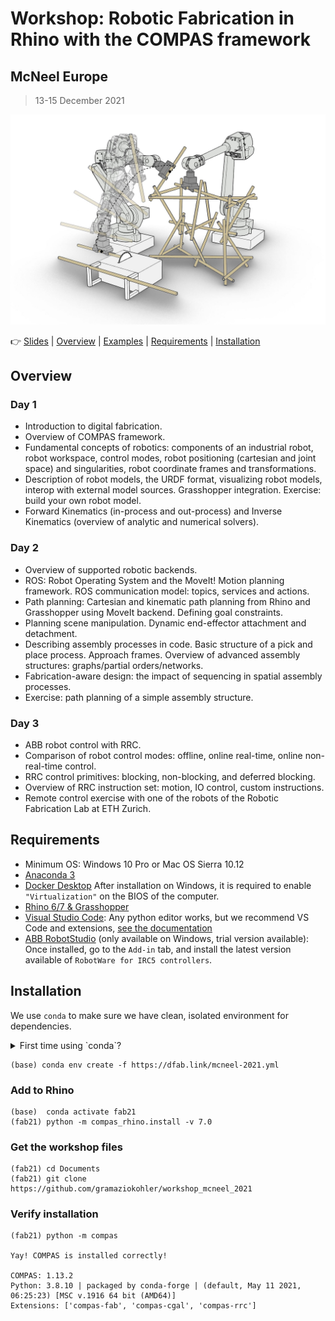 # Workshop: Robotic Fabrication in Rhino with the COMPAS framework

## McNeel Europe

> 13-15 December 2021

![Flyer](images/spatial_robotic_assembly.jpg)

👉 [Slides](https://docs.google.com/presentation/d/1XioagUYqCVWCgxudyw0m4pQa-cu9_5Pf7duuSE7PYMo) | [Overview](#overview) | [Examples](examples/) | [Requirements](#requirements) | [Installation](#installation)

## Overview

### Day 1

* Introduction to digital fabrication.
* Overview of COMPAS framework.
* Fundamental concepts of robotics: components of an industrial robot, robot workspace, control modes, robot positioning (cartesian and joint space) and singularities, robot coordinate frames and transformations.
* Description of robot models, the URDF format, visualizing robot models, interop with external model sources. Grasshopper integration. Exercise: build your own robot model.
* Forward Kinematics (in-process and out-process) and Inverse Kinematics (overview of analytic and numerical solvers).

### Day 2

* Overview of supported robotic backends.
* ROS: Robot Operating System and the MoveIt! Motion planning framework. ROS communication model: topics, services and actions.
* Path planning: Cartesian and kinematic path planning from Rhino and Grasshopper using MoveIt backend. Defining goal constraints.
* Planning scene manipulation. Dynamic end-effector attachment and detachment.
* Describing assembly processes in code. Basic structure of a pick and place process. Approach frames. Overview of advanced assembly structures: graphs/partial orders/networks.
* Fabrication-aware design: the impact of sequencing in spatial assembly processes.
* Exercise: path planning of a simple assembly structure.

### Day 3

* ABB robot control with RRC.
* Comparison of robot control modes: offline, online real-time, online non-real-time control.
* RRC control primitives: blocking, non-blocking, and deferred blocking.
* Overview of RRC instruction set: motion, IO control, custom instructions.
* Remote control exercise with one of the robots of the Robotic Fabrication Lab at ETH Zurich.

## Requirements

* Minimum OS: Windows 10 Pro or Mac OS Sierra 10.12
* [Anaconda 3](https://www.anaconda.com/distribution/)
* [Docker Desktop](https://www.docker.com/products/docker-desktop) After installation on Windows, it is required to enable `"Virtualization"` on the BIOS of the computer.
* [Rhino 6/7 & Grasshopper](https://www.rhino3d.com/download)
* [Visual Studio Code](https://code.visualstudio.com/): Any python editor works, but we recommend VS Code and extensions, [see the documentation](https://gramaziokohler.github.io/compas_fab/latest/getting_started.html#working-in-visual-studio-code)
* [ABB RobotStudio](https://new.abb.com/products/robotics/robotstudio) (only available on Windows, trial version available):
Once installed, go to the `Add-in` tab, and install the latest version available of `RobotWare for IRC5 controllers`.

## Installation

We use `conda` to make sure we have clean, isolated environment for dependencies.

<details><summary>First time using `conda`?</summary>
<p>

Make sure you run this at least once:

    (base) conda config --add channels conda-forge

</p>
</details>

    (base) conda env create -f https://dfab.link/mcneel-2021.yml

### Add to Rhino

    (base)  conda activate fab21
    (fab21) python -m compas_rhino.install -v 7.0

### Get the workshop files

    (fab21) cd Documents
    (fab21) git clone https://github.com/gramaziokohler/workshop_mcneel_2021

### Verify installation

    (fab21) python -m compas

    Yay! COMPAS is installed correctly!

    COMPAS: 1.13.2
    Python: 3.8.10 | packaged by conda-forge | (default, May 11 2021, 06:25:23) [MSC v.1916 64 bit (AMD64)]
    Extensions: ['compas-fab', 'compas-cgal', 'compas-rrc']
